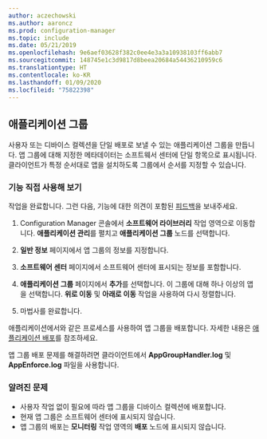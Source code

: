 ```yaml
---
author: aczechowski
ms.author: aaroncz
ms.prod: configuration-manager
ms.topic: include
ms.date: 05/21/2019
ms.openlocfilehash: 9e6aef03628f382c0ee4e3a3a10938103ff6abb7
ms.sourcegitcommit: 148745e1c3d9817d8beea20684a54436210959c6
ms.translationtype: HT
ms.contentlocale: ko-KR
ms.lasthandoff: 01/09/2020
ms.locfileid: "75822398"
---
```

## <a name="bkmk_app-group"></a> 애플리케이션 그룹

<!--3555907-->

사용자 또는 디바이스 컬렉션을 단일 배포로 보낼 수 있는 애플리케이션 그룹을 만듭니다. 앱 그룹에 대해 지정한 메타데이터는 소프트웨서 센터에 단일 항목으로 표시됩니다. 클라이언트가 특정 순서대로 앱을 설치하도록 그룹에서 순서를 지정할 수 있습니다.

### <a name="try-it-out"></a>기능 직접 사용해 보기

작업을 완료합니다. 그런 다음, 기능에 대한 의견이 포함된 [피드백](/sccm/core/understand/find-help#product-feedback)을 보내주세요.

1. Configuration Manager 콘솔에서 **소프트웨어 라이브러리** 작업 영역으로 이동합니다. **애플리케이션 관리**를 펼치고 **애플리케이션 그룹** 노드를 선택합니다.  

1. **일반 정보** 페이지에서 앱 그룹의 정보를 지정합니다.  

1. **소프트웨어 센터** 페이지에서 소프트웨어 센터에 표시되는 정보를 포함합니다.  

1. **애플리케이션 그룹** 페이지에서 **추가**를 선택합니다. 이 그룹에 대해 하나 이상의 앱을 선택합니다. **위로 이동** 및 **아래로 이동** 작업을 사용하여 다시 정렬합니다.  

1. 마법사를 완료합니다.  

애플리케이션에서와 같은 프로세스를 사용하여 앱 그룹을 배포합니다. 자세한 내용은 [애플리케이션 배포](/sccm/apps/deploy-use/deploy-applications)를 참조하세요.

앱 그룹 배포 문제를 해결하려면 클라이언트에서 **AppGroupHandler.log** 및 **AppEnforce.log** 파일을 사용합니다.

### <a name="known-issues"></a>알려진 문제

- 사용자 작업 없이 필요에 따라 앱 그룹을 디바이스 컬렉션에 배포합니다.
- 현재 앱 그룹은 소프트웨어 센터에 표시되지 않습니다.
- 앱 그룹의 배포는 **모니터링** 작업 영역의 **배포** 노드에 표시되지 않습니다.
